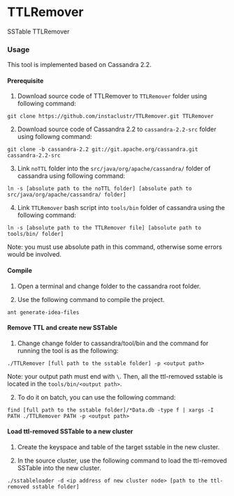 # TTLRemover
SSTable TTLRemover


### Usage

This tool is implemented based on Cassandra 2.2.

#### Prerequisite
1. Download source code of TTLRemover to `TTLRemover` folder using following command:

 `git clone https://github.com/instaclustr/TTLRemover.git TTLRemover`


2. Download source code of Cassandra 2.2 to `cassandra-2.2-src` folder using followng command:

 `git clone -b cassandra-2.2 git://git.apache.org/cassandra.git cassandra-2.2-src`


3. Link `noTTL` folder into the `src/java/org/apache/cassandra/` folder of cassandra using following command:

 `ln -s [absolute path to the noTTL folder] [absolute path to src/java/org/apache/cassandra/ folder]`


4. Link `TTLRemover` bash script into `tools/bin` folder of cassandra using the following command:

 `ln -s [absolute path to the TTLRemover file] [absolute path to tools/bin/ folder]`
 
 Note: you must use absolute path in this command, otherwise some errors would be involved. 

#### Compile

1. Open a terminal and change folder to the cassandra root folder.

2. Use the following command to compile the project.

 `ant generate-idea-files`


#### Remove TTL and create new SSTable

1. Change change folder to cassandra/tool/bin and the command for running the tool is as the following:

 `./TTLRemover [full path to the sstable folder] -p <output path>`

 Note: your output path must end with `\`. Then, all the ttl-removed sstable is located in the `tools/bin/<output path>`.


2. To do it on batch, you can use the following command:

 `find [full path to the sstable folder]/*Data.db -type f | xargs -I PATH ./TTLRemover PATH -p <output path>`
 

#### Load ttl-removed SSTable to a new cluster

1. Create the keyspace and table of the target sstable in the new cluster.


2. In the source cluster, use the following command to load the ttl-removed SSTable into the new cluster.

 `./sstableloader -d <ip address of new cluster node> [path to the ttl-removed sstable folder]`
 
 







